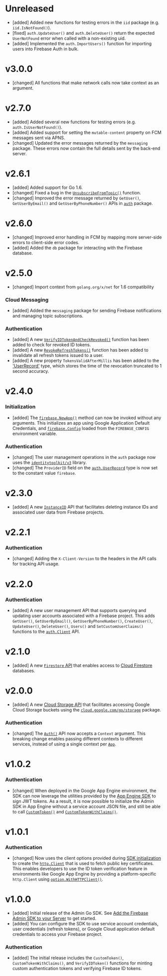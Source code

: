 # Unreleased

- [added] Added new functions for testing errors in the `iid` package
  (e.g. `iid.IsNotFound()`).
- [fixed] `auth.UpdateUser()` and `auth.DeleteUser()` return the expected
  `UserNotFound` error when called with a non-existing uid.
- [added] Implemented the `auth.ImportUsers()` function for importing
  users into Firebase Auth in bulk.

# v3.0.0

- [changed] All functions that make network calls now take context as an argument.

# v2.7.0

- [added] Added several new functions for testing errors
  (e.g. `auth.IsUserNotFound()`).
- [added] Added support for setting the `mutable-content` property on
  FCM messages sent via APNS.
- [changed] Updated the error messages returned by the `messaging`
  package. These errors now contain the full details sent by the
  back-end server.

# v2.6.1

- [added] Added support for Go 1.6.
- [changed] Fixed a bug in the
  [`UnsubscribeFromTopic()`](https://godoc.org/firebase.google.com/go/messaging#Client.UnsubscribeFromTopic)
  function.
- [changed] Improved the error message returned by `GetUser()`,
  `GetUserByEmail()` and `GetUserByPhoneNumber()` APIs in
  [`auth`](https://godoc.org/firebase.google.com/go/auth) package.

# v2.6.0

- [changed] Improved error handling in FCM by mapping more server-side
  errors to client-side error codes.
- [added] Added the `db` package for interacting with the Firebase database.

# v2.5.0

- [changed] Import context from `golang.org/x/net` for 1.6 compatibility

### Cloud Messaging

- [added] Added the `messaging` package for sending Firebase notifications
  and managing topic subscriptions.

### Authentication

- [added] A new [`VerifyIDTokenAndCheckRevoked()`](https://godoc.org/firebase.google.com/go/auth#Client.VerifyIDToken)
  function has been added to check for revoked ID tokens.
- [added] A new [`RevokeRefreshTokens()`](https://godoc.org/firebase.google.com/go/auth#Client.RevokeRefreshTokens)
  function has been added to invalidate all refresh tokens issued to a user.
- [added] A new property `TokensValidAfterMillis` has been added to the
  ['UserRecord'](https://godoc.org/firebase.google.com/go/auth#UserRecord)
  type, which stores the time of the revocation truncated to 1 second accuracy.

# v2.4.0

### Initialization

- [added] The [`firebase.NewApp()`](https://godoc.org/firebase.google.com/go#NewApp)
  method can now be invoked without any arguments. This initializes an app
  using Google Application Default Credentials, and
  [`firebase.Config`](https://godoc.org/firebase.google.com/go#Config) loaded
  from the `FIREBASE_CONFIG` environment variable.

### Authentication

- [changed] The user management operations in the `auth` package now uses the
  [`identitytoolkit/v3`](https://google.golang.org/api/identitytoolkit/v3) library.
- [changed] The `ProviderID` field on the
  [`auth.UserRecord`](https://godoc.org/firebase.google.com/go/auth#UserRecord)
  type is now set to the constant value `firebase`.

# v2.3.0

- [added] A new [`InstanceID`](https://godoc.org/firebase.google.com/go#App.InstanceID)
  API that facilitates deleting instance IDs and associated user data from
  Firebase projects.

# v2.2.1

### Authentication

-  [changed] Adding the `X-Client-Version` to the headers in the API calls for
  tracking API usage.

# v2.2.0

### Authentication

- [added] A new user management API that supports querying and updating
  user accounts associated with a Firebase project. This adds `GetUser()`,
  `GetUserByEmail()`, `GetUserByPhoneNumber()`, `CreateUser()`, `UpdateUser()`,
  `DeleteUser()`, `Users()` and `SetCustomUserClaims()` functions to the
  [`auth.Client`](https://godoc.org/firebase.google.com/go/auth#Client) API.

# v2.1.0

- [added] A new [`Firestore` API](https://godoc.org/firebase.google.com/go#App.Firestore)
  that enables access to [Cloud Firestore](/docs/firestore) databases.

# v2.0.0

- [added] A new [Cloud Storage API](https://godoc.org/firebase.google.com/go/storage)
  that facilitates accessing Google Cloud Storage buckets using the
  [`cloud.google.com/go/storage`](https://cloud.google.com/go/storage)
  package.

### Authentication

- [changed] The [`Auth()`](https://godoc.org/firebase.google.com/go#App.Auth)
  API now accepts a `Context` argument. This breaking
  change enables passing different contexts to different services, instead
  of using a single context per [`App`](https://godoc.org/firebase.google.com/go#App).

# v1.0.2

### Authentication

- [changed] When deployed in the Google App Engine environment, the SDK can
  now leverage the utilities provided by the
  [App Engine SDK](https://cloud.google.com/appengine/docs/standard/go/reference)
  to sign JWT tokens. As a result, it is now possible to initialize the Admin
  SDK in App Engine without a service account JSON file, and still be able to
  call [`CustomToken()`](https://godoc.org/firebase.google.com/go/auth#Client.CustomToken)
  and [`CustomTokenWithClaims()`](https://godoc.org/firebase.google.com/go/auth#Client.CustomTokenWithClaims).

# v1.0.1

### Authentication

- [changed] Now uses the client options provided during
  [SDK initialization](https://godoc.org/firebase.google.com/go#NewApp) to
  create the [`http.Client`](https://godoc.org/net/http#Client) that is used
  to fetch public key certificates. This enables developers to use the ID token
  verification feature in environments like Google App Engine by providing a
  platform-specific `http.Client` using
  [`option.WithHTTPClient()`](https://godoc.org/google.golang.org/api/option#WithHTTPClient).

# v1.0.0

- [added] Initial release of the Admin Go SDK. See
  [Add the Firebase Admin SDK to your Server](/docs/admin/setup/) to get
  started.
- [added] You can configure the SDK to use service account credentials, user
  credentials (refresh tokens), or Google Cloud application default credentials
  to access your Firebase project.

### Authentication

- [added] The initial release includes the `CustomToken()`,
  `CustomTokenWithClaims()`, and `VerifyIDToken()` functions for minting custom
  authentication tokens and verifying Firebase ID tokens.
